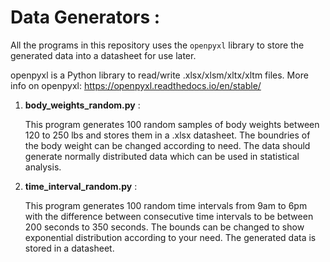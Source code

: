 # Data Generators :

All the programs in this repository uses the ```openpyxl``` library to store the generated data into a datasheet for use later.

openpyxl is a Python library to read/write .xlsx/xlsm/xltx/xltm files.
More info on openpyxl: https://openpyxl.readthedocs.io/en/stable/

1. **body_weights_random.py** :

    This program generates 100 random samples of body weights between 120 to 250 lbs and stores them in a .xlsx datasheet. The boundries of the body weight can be changed according to need. The data should generate normally distributed data 
    which can be used in statistical analysis.

2. **time_interval_random.py** :

    This program generates 100 random time intervals from 9am to 6pm with the difference between consecutive time intervals to be between 200 seconds to 350 seconds. The bounds can be changed to show exponential distribution according to your need. The generated data is stored in a datasheet.


    
